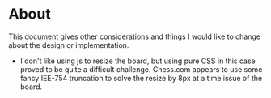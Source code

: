 # About

This document gives other considerations and things I
would like to change about the design or implementation.

- I don't like using js to resize the board, but using pure CSS
in this case proved to be quite a difficult challenge. Chess.com appears to use some fancy
IEE-754 truncation to solve the resize by 8px at a time issue of the board.
